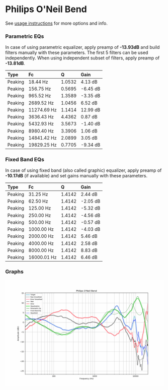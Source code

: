 # Philips O'Neil Bend
See [usage instructions](https://github.com/jaakkopasanen/AutoEq#usage) for more options and info.

### Parametric EQs
In case of using parametric equalizer, apply preamp of **-13.93dB** and build filters manually
with these parameters. The first 5 filters can be used independently.
When using independent subset of filters, apply preamp of **-13.81dB**.

| Type    | Fc          |      Q | Gain     |
|:--------|:------------|:-------|:---------|
| Peaking | 18.44 Hz    | 1.0532 | 4.13 dB  |
| Peaking | 156.75 Hz   | 0.5695 | -6.45 dB |
| Peaking | 965.52 Hz   | 1.3589 | -3.35 dB |
| Peaking | 2689.52 Hz  | 1.0456 | 6.52 dB  |
| Peaking | 11274.69 Hz | 1.1414 | 12.99 dB |
| Peaking | 3636.43 Hz  | 4.4362 | 0.87 dB  |
| Peaking | 5432.93 Hz  | 3.5673 | -1.40 dB |
| Peaking | 8980.40 Hz  | 3.3906 | 1.06 dB  |
| Peaking | 14841.42 Hz | 2.0899 | 3.05 dB  |
| Peaking | 19829.25 Hz | 0.7705 | -9.34 dB |

### Fixed Band EQs
In case of using fixed band (also called graphic) equalizer, apply preamp of **-10.17dB**
(if available) and set gains manually with these parameters.

| Type    | Fc          |      Q | Gain     |
|:--------|:------------|:-------|:---------|
| Peaking | 31.25 Hz    | 1.4142 | 2.44 dB  |
| Peaking | 62.50 Hz    | 1.4142 | -2.05 dB |
| Peaking | 125.00 Hz   | 1.4142 | -5.32 dB |
| Peaking | 250.00 Hz   | 1.4142 | -4.56 dB |
| Peaking | 500.00 Hz   | 1.4142 | -0.57 dB |
| Peaking | 1000.00 Hz  | 1.4142 | -4.03 dB |
| Peaking | 2000.00 Hz  | 1.4142 | 5.46 dB  |
| Peaking | 4000.00 Hz  | 1.4142 | 2.58 dB  |
| Peaking | 8000.00 Hz  | 1.4142 | 8.83 dB  |
| Peaking | 16000.01 Hz | 1.4142 | 6.46 dB  |

### Graphs
![](./Philips%20O'Neil%20Bend.png)